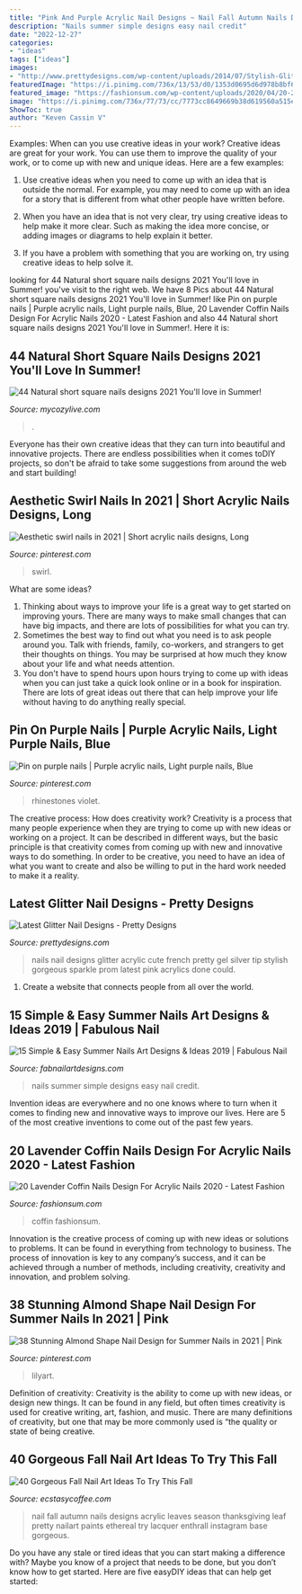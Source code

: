 ```yaml
---
title: "Pink And Purple Acrylic Nail Designs ~ Nail Fall Autumn Nails Designs Acrylic Leaves Season Thanksgiving Leaf Pretty Nailart Paints Ethereal Try Lacquer Enthrall Instagram Base Gorgeous"
description: "Nails summer simple designs easy nail credit"
date: "2022-12-27"
categories:
- "ideas"
tags: ["ideas"]
images:
- "http://www.prettydesigns.com/wp-content/uploads/2014/07/Stylish-Glitter-Nails.jpg"
featuredImage: "https://i.pinimg.com/736x/13/53/d0/1353d0695d6d978b8bf6f3d1386b617f.jpg"
featured_image: "https://fashionsum.com/wp-content/uploads/2020/04/20-2.jpg"
image: "https://i.pinimg.com/736x/77/73/cc/7773cc8649669b38d619560a515ea66b.jpg"
ShowToc: true
author: "Keven Cassin V"
---
```



Examples: When can you use creative ideas in your work?
Creative ideas are great for your work. You can use them to improve the quality of your work, or to come up with new and unique ideas. Here are a few examples:
1. Use creative ideas when you need to come up with an idea that is outside the normal. For example, you may need to come up with an idea for a story that is different from what other people have written before.

2. When you have an idea that is not very clear, try using creative ideas to help make it more clear. Such as making the idea more concise, or adding images or diagrams to help explain it better.

3. If you have a problem with something that you are working on, try using creative ideas to help solve it.

	

		
looking for 44 Natural short square nails designs 2021 You&#039;ll love in Summer! you've visit to the right web. We have 8 Pics about 44 Natural short square nails designs 2021 You&#039;ll love in Summer! like Pin on purple nails | Purple acrylic nails, Light purple nails, Blue, 20 Lavender Coffin Nails Design For Acrylic Nails 2020 - Latest Fashion and also 44 Natural short square nails designs 2021 You&#039;ll love in Summer!. Here it is:
		
    
## 44 Natural Short Square Nails Designs 2021 You&#039;ll Love In Summer!

<img loading=lazy src="https://mycozylive.com/wp-content/uploads/2021/04/16-14-683x1024.jpg" onerror="this.onerror=null;this.src='https://tse1.mm.bing.net/th?id=OIP.nKXu8U9LqyEOKm8mIhILtAHaLG&amp;pid=15.1';" alt="44 Natural short square nails designs 2021 You&#039;ll love in Summer!">

_Source: mycozylive.com_

>. 

	

Everyone has their own creative ideas that they can turn into beautiful and innovative projects. There are endless possibilities when it comes toDIY projects, so don't be afraid to take some suggestions from around the web and start building!

    
## Aesthetic Swirl Nails In 2021 | Short Acrylic Nails Designs, Long

<img loading=lazy src="https://i.pinimg.com/736x/4c/bf/68/4cbf68ed8820921f6cb248133656c902.jpg" onerror="this.onerror=null;this.src='https://tse4.mm.bing.net/th?id=OIP.vGcKH_5nVsBLW2iX-l9Y3AHaJ3&amp;pid=15.1';" alt="Aesthetic swirl nails in 2021 | Short acrylic nails designs, Long">

_Source: pinterest.com_

>swirl. 

	

What are some ideas?
1. Thinking about ways to improve your life is a great way to get started on improving yours. There are many ways to make small changes that can have big impacts, and there are lots of possibilities for what you can try.
2. Sometimes the best way to find out what you need is to ask people around you. Talk with friends, family, co-workers, and strangers to get their thoughts on things. You may be surprised at how much they know about your life and what needs attention.
3. You don't have to spend hours upon hours trying to come up with ideas when you can just take a quick look online or in a book for inspiration. There are lots of great ideas out there that can help improve your life without having to do anything really special.

    
## Pin On Purple Nails | Purple Acrylic Nails, Light Purple Nails, Blue

<img loading=lazy src="https://i.pinimg.com/736x/77/73/cc/7773cc8649669b38d619560a515ea66b.jpg" onerror="this.onerror=null;this.src='https://tse4.mm.bing.net/th?id=OIP.hgdqvFUsdDjr0Ib913nyCwHaNK&amp;pid=15.1';" alt="Pin on purple nails | Purple acrylic nails, Light purple nails, Blue">

_Source: pinterest.com_

>rhinestones violet. 

	

The creative process: How does creativity work?
Creativity is a process that many people experience when they are trying to come up with new ideas or working on a project. It can be described in different ways, but the basic principle is that creativity comes from coming up with new and innovative ways to do something. In order to be creative, you need to have an idea of what you want to create and also be willing to put in the hard work needed to make it a reality.

    
## Latest Glitter Nail Designs - Pretty Designs

<img loading=lazy src="http://www.prettydesigns.com/wp-content/uploads/2014/07/Stylish-Glitter-Nails.jpg" onerror="this.onerror=null;this.src='https://tse2.mm.bing.net/th?id=OIP.3JdXh3QmPDeJOn29YCK4HQHaJ3&amp;pid=15.1';" alt="Latest Glitter Nail Designs - Pretty Designs">

_Source: prettydesigns.com_

>nails nail designs glitter acrylic cute french pretty gel silver tip stylish gorgeous sparkle prom latest pink acrylics done could. 

	

1. Create a website that connects people from all over the world.

    
## 15 Simple &amp; Easy Summer Nails Art Designs &amp; Ideas 2019 | Fabulous Nail

<img loading=lazy src="http://fabnailartdesigns.com/wp-content/uploads/2019/04/15-Simple-Easy-Summer-Nails-Art-Designs-Ideas-2019-4.jpg" onerror="this.onerror=null;this.src='https://tse3.mm.bing.net/th?id=OIP.e-RYKmY1gzx132sTivJN4QHaJa&amp;pid=15.1';" alt="15 Simple &amp; Easy Summer Nails Art Designs &amp; Ideas 2019 | Fabulous Nail">

_Source: fabnailartdesigns.com_

>nails summer simple designs easy nail credit. 

	

Invention ideas are everywhere and no one knows where to turn when it comes to finding new and innovative ways to improve our lives. Here are 5 of the most creative inventions to come out of the past few years.

    
## 20 Lavender Coffin Nails Design For Acrylic Nails 2020 - Latest Fashion

<img loading=lazy src="https://fashionsum.com/wp-content/uploads/2020/04/20-2.jpg" onerror="this.onerror=null;this.src='https://tse3.mm.bing.net/th?id=OIP.D1lfQkeKdCTXJk4ttg_CWwHaKk&amp;pid=15.1';" alt="20 Lavender Coffin Nails Design For Acrylic Nails 2020 - Latest Fashion">

_Source: fashionsum.com_

>coffin fashionsum. 

	

Innovation is the creative process of coming up with new ideas or solutions to problems. It can be found in everything from technology to business. The process of innovation is key to any company’s success, and it can be achieved through a number of methods, including creativity, creativity and innovation, and problem solving.

    
## 38 Stunning Almond Shape Nail Design For Summer Nails In 2021 | Pink

<img loading=lazy src="https://i.pinimg.com/736x/13/53/d0/1353d0695d6d978b8bf6f3d1386b617f.jpg" onerror="this.onerror=null;this.src='https://tse3.mm.bing.net/th?id=OIP.HcJPIKnJsX9BWq28maFlpQHaLH&amp;pid=15.1';" alt="38 Stunning Almond Shape Nail Design for Summer Nails in 2021 | Pink">

_Source: pinterest.com_

>lilyart. 

	

Definition of creativity:
Creativity is the ability to come up with new ideas, or design new things. It can be found in any field, but often times creativity is used for creative writing, art, fashion, and music. There are many definitions of creativity, but one that may be more commonly used is “the quality or state of being creative.

    
## 40 Gorgeous Fall Nail Art Ideas To Try This Fall

<img loading=lazy src="https://i0.wp.com/www.ecstasycoffee.com/wp-content/uploads/2016/09/Autumn-leaves-nail-art-for-the-Fall-season.jpg" onerror="this.onerror=null;this.src='https://tse4.mm.bing.net/th?id=OIP.OFG437TJoii3UiOxN7qsfAHaHa&amp;pid=15.1';" alt="40 Gorgeous Fall Nail Art Ideas To Try This Fall">

_Source: ecstasycoffee.com_

>nail fall autumn nails designs acrylic leaves season thanksgiving leaf pretty nailart paints ethereal try lacquer enthrall instagram base gorgeous. 

	

Do you have any stale or tired ideas that you can start making a difference with? Maybe you know of a project that needs to be done, but you don’t know how to get started. Here are five easyDIY ideas that can help get started: 

